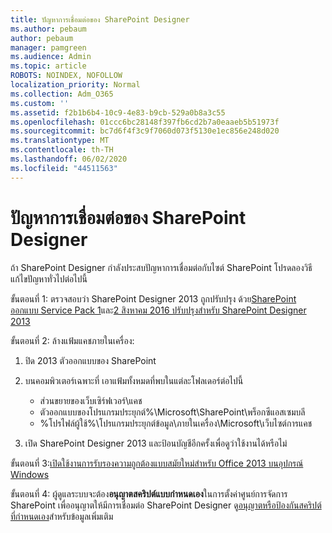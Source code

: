 ```yaml
---
title: ปัญหาการเชื่อมต่อของ SharePoint Designer
ms.author: pebaum
author: pebaum
manager: pamgreen
ms.audience: Admin
ms.topic: article
ROBOTS: NOINDEX, NOFOLLOW
localization_priority: Normal
ms.collection: Adm_O365
ms.custom: ''
ms.assetid: f2b1b6b4-10c9-4e83-b9cb-529a0b8a3c55
ms.openlocfilehash: 01ccc6bc28148f397fb6cd2b7a0eaaeb5b51973f
ms.sourcegitcommit: bc7d6f4f3c9f7060d073f5130e1ec856e248d020
ms.translationtype: MT
ms.contentlocale: th-TH
ms.lasthandoff: 06/02/2020
ms.locfileid: "44511563"
---
```

# <a name="sharepoint-designer-connection-issues"></a>ปัญหาการเชื่อมต่อของ SharePoint Designer 

ถ้า SharePoint Designer กําลังประสบปัญหาการเชื่อมต่อกับไซต์ SharePoint โปรดลองวิธีแก้ไขปัญหาทั่วไปต่อไปนี้

ขั้นตอนที่ 1: ตรวจสอบว่า SharePoint Designer 2013 ถูกปรับปรุง ด้วย[SharePoint ออกแบบ Service Pack 1](https://support.microsoft.com/help/2817441/description-of-microsoft-sharepoint-designer-2013-service-pack-1-sp1)และ[2 สิงหาคม 2016 ปรับปรุงสําหรับ SharePoint Designer 2013](https://support.microsoft.com/help/3114721/august-2-2016-update-for-sharepoint-designer-2013-kb3114721)



ขั้นตอนที่ 2: ล้างแฟ้มแคชภายในเครื่อง:

1. ปิด 2013 ตัวออกแบบของ SharePoint

2. บนคอมพิวเตอร์เฉพาะที่ เอาแฟ้มทั้งหมดที่พบในแต่ละโฟลเดอร์ต่อไปนี้

    - ส่วนขยายของเว็บเซิร์ฟเวอร์\แคช
    - ตัวออกแบบของโปรแกรมประยุกต์%\Microsoft\SharePoint\พร็อกซีแอสเซมบลี
    - %โปรไฟล์ผู้ใช้%\โปรแกรมประยุกต์ข้อมูล\ภายในเครื่อง\Microsoft\เว็บไซต์การแคช

3. เปิด SharePoint Designer 2013 และป้อนบัญชีอีกครั้งเพื่อดูว่าใช้งานได้หรือไม่

ขั้นตอนที่ 3:[เปิดใช้งานการรับรองความถูกต้องแบบสมัยใหม่สําหรับ Office 2013 บนอุปกรณ์ Windows](https://docs.microsoft.com/microsoft-365/admin/security-and-compliance/enable-modern-authentication)

ขั้นตอนที่ 4: ผู้ดูแลระบบจะต้อง**อนุญาตสคริปต์แบบกําหนดเอง**ในการตั้งค่าศูนย์การจัดการ SharePoint เพื่ออนุญาตให้มีการเชื่อมต่อ SharePoint Designer ดู[อนุญาตหรือป้องกันสคริปต์ที่กําหนดเอง](https://docs.microsoft.com/sharepoint/allow-or-prevent-custom-script)สําหรับข้อมูลเพิ่มเติม


